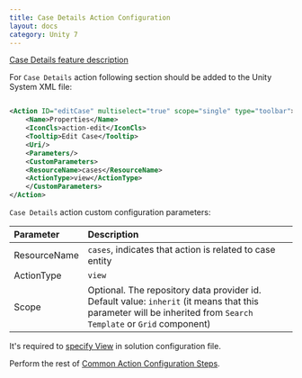 ```yaml
---
title: Case Details Action Configuration
layout: docs
category: Unity 7
---
```


[Case Details feature description](../../features/case-management/case-details.md)

For `Case Details` action following section should be added to the Unity System XML file:

```xml

<Action ID="editCase" multiselect="true" scope="single" type="toolbar">
    <Name>Properties</Name>
    <IconCls>action-edit</IconCls>
    <Tooltip>Edit Case</Tooltip>
    <Uri/>
    <Parameters/>
    <CustomParameters>
    <ResourceName>cases</ResourceName>
    <ActionType>view</ActionType>
    </CustomParameters>
</Action>
```

`Case Details` action custom configuration parameters:

| Parameter   | Description |
|:------------|:------------|
|ResourceName | `cases`, indicates that action is related to case entity |
|ActionType   | `view`      |
|Scope        | Optional. The repository data provider id. Default value: `inherit` (it means that this parameter will be inherited from `Search Template` or `Grid` component) |

It's required to [specify View](../tags-list/views-tag.md) in solution configuration file.

Perform the rest of [Common Action Configuration Steps](../actions.md#common-actions-configuration-steps). 
